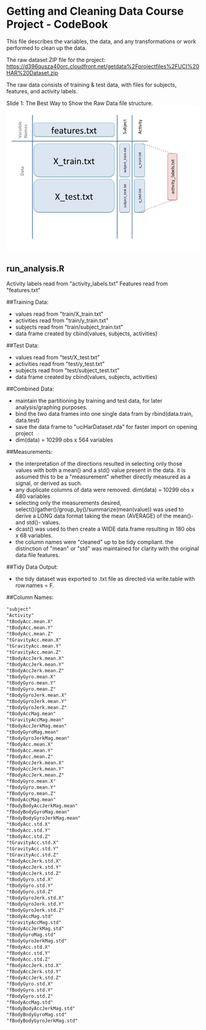 # Getting and Cleaning Data Course Project - CodeBook

This file describes the variables, the data, and any transformations or work performed to clean up the data.

The raw dataset ZIP file for the project:
<https://d396qusza40orc.cloudfront.net/getdata%2Fprojectfiles%2FUCI%20HAR%20Dataset.zip>

The raw data consists of training & test data, with files for subjects, features, and activity labels.

Slide 1: The Best Way to Show the Raw Data file structure.
![plot of Slide2](Slide2.png)

## run_analysis.R

Activity labels read from "activity_labels.txt"
Features read from "features.txt"

##Training Data:
 * values read from "train/X_train.txt"
 * activities read from "train/y_train.txt"
 * subjects read from "train/subject_train.txt"
 * data frame created by cbind(values, subjects, activities)

##Test Data:
 * values read from "test/X_test.txt"
 * activities read from "test/y_test.txt"
 * subjects read from "test/subject_test.txt"
 * data frame created by cbind(values, subjects, activities)

##Combined Data:
 * maintain the partitioning by training and test data, for later analysis/graphing purposes.
 * bind the two data frames into one single data fram by rbind(data.train, data.test)
 * save the data frame to "uciHarDataset.rda" for faster import on opening project
 * dim(data) = 10299 obs x 564 variables
 
##Measurements:
 * the interpretation of the directions resulted in selecting only those values with both a mean() and a std() value present in the data. it is assumed this to be a "measurement" whether directly measured as a signal, or derived as such.
 * any duplicate columns of data were removed. dim(data) = 10299 obs x 480 variables
 * selecting only the measurements desired, select()/gather()/group_by()/summarize(mean(value)) was used to derive a LONG data format taking the mean (AVERAGE) of the mean()- and std()- values.
 * dcast() was used to then create a WIDE data.frame resulting in 180 obs x 68 variables.
 * the column names were "cleaned" up to be tidy compliant. the distinction of "mean" or "std" was maintained for clarity with the original data file features.
 
##Tidy Data Output:
 * the tidy dataset was exported to .txt file as directed via write.table with row.names = F.
 
##Column Names:

```
"subject"                   
"Activity"
"tBodyAcc.mean.X"          
"tBodyAcc.mean.Y"
"tBodyAcc.mean.Z"
"tGravityAcc.mean.X"
"tGravityAcc.mean.Y"
"tGravityAcc.mean.Z"
"tBodyAccJerk.mean.X"
"tBodyAccJerk.mean.Y"
"tBodyAccJerk.mean.Z"
"tBodyGyro.mean.X"
"tBodyGyro.mean.Y"
"tBodyGyro.mean.Z"
"tBodyGyroJerk.mean.X"
"tBodyGyroJerk.mean.Y"
"tBodyGyroJerk.mean.Z"
"tBodyAccMag.mean"
"tGravityAccMag.mean"
"tBodyAccJerkMag.mean"
"tBodyGyroMag.mean"        
"tBodyGyroJerkMag.mean"
"fBodyAcc.mean.X"
"fBodyAcc.mean.Y"          
"fBodyAcc.mean.Z"
"fBodyAccJerk.mean.X"
"fBodyAccJerk.mean.Y"
"fBodyAccJerk.mean.Z"
"fBodyGyro.mean.X"
"fBodyGyro.mean.Y"
"fBodyGyro.mean.Z"
"fBodyAccMag.mean"
"fBodyBodyAccJerkMag.mean"
"fBodyBodyGyroMag.mean"
"fBodyBodyGyroJerkMag.mean"
"tBodyAcc.std.X"           
"tBodyAcc.std.Y"
"tBodyAcc.std.Z"
"tGravityAcc.std.X"        
"tGravityAcc.std.Y"
"tGravityAcc.std.Z"
"tBodyAccJerk.std.X"       
"tBodyAccJerk.std.Y"
"tBodyAccJerk.std.Z"
"tBodyGyro.std.X"          
"tBodyGyro.std.Y"
"tBodyGyro.std.Z"
"tBodyGyroJerk.std.X"      
"tBodyGyroJerk.std.Y"
"tBodyGyroJerk.std.Z"
"tBodyAccMag.std"          
"tGravityAccMag.std"
"tBodyAccJerkMag.std"
"tBodyGyroMag.std"         
"tBodyGyroJerkMag.std"
"fBodyAcc.std.X"
"fBodyAcc.std.Y"           
"fBodyAcc.std.Z"
"fBodyAccJerk.std.X"
"fBodyAccJerk.std.Y"       
"fBodyAccJerk.std.Z"
"fBodyGyro.std.X"
"fBodyGyro.std.Y"          
"fBodyGyro.std.Z"
"fBodyAccMag.std"
"fBodyBodyAccJerkMag.std"  
"fBodyBodyGyroMag.std"
"fBodyBodyGyroJerkMag.std" 
```
